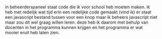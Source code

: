 in beheerderspaneel staat code die ik voor school heb moeten maken. ik heb met redelijk wat tijd erin een redelijke code
gemaakt (vind ik) er staat een javascript bestand tussen voor een knop maar ik beheers javascript niet maar zou dit wel graag willen leren.
deze heb ik daarom met behulp van docenten in het programma kunnen krijgen en het programma er wat mooier eruit heb laten zien.
